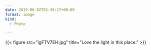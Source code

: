 ```yaml
---
date: 2019-06-02T02:39:17+00:00
format: image
kind:
  - Photo

---
```


{{< figure
    src="igFTV7EH.jpg"
    title="Love the light in this place."
    >}}
